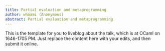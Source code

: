 ```yaml
---
title: Partial evaluation and metaprogramming
author: whoami (Anonymous)
abstract: Partial evaluation and metaprogramming
---
```


This is the template for you to liveblog about the talk,
which is at OCaml on 1646-1705 PM.  Just replace the content here
with your edits, and then submit it online.

